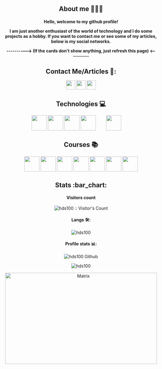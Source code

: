 <h2 align="center">
  
About me 👨🏻‍💻 </h2>

<div align="center">
  
**Hello, welcome to my github profile!**

**I am just another enthusiast of the world of technology and I do some projects as a hobby. If you want to contact me or see some of my articles, below is my social networks.**


**----------> (If the cards don't show anything, just refresh this page) <----------**

</div>

<h2 align="center">Contact Me/Articles 💼:</h2>  

  <div align="center">
    
  [<img src="https://www.vectorlogo.zone/logos/linkedin/linkedin-icon.svg" height="30"/></a>](https://www.linkedin.com/in/jo%C3%A3o-pedro-h-8ab801284/)
  [<img src="https://www.vectorlogo.zone/logos/protonmail/protonmail-ar21.svg" height="30"/></a>](https://proton.me/mail)
  [<img src="https://miro.medium.com/v2/resize:fit:8978/1*s986xIGqhfsN8U--09_AdA.png" height="30"/></a>](https://hstech11.medium.com/)


</div>

<h2 align="center">Technologies 💻</h2>

<div align="center">
  
<img src="https://www.vectorlogo.zone/logos/mysql/mysql-ar21.svg" height="50"/>
<img src="https://www.vectorlogo.zone/logos/python/python-horizontal.svg" height="50"/>
<img src="https://www.vectorlogo.zone/logos/arduino/arduino-ar21.svg" height="50"/>
<img src="https://upload.wikimedia.org/wikipedia/commons/thumb/1/18/ISO_C%2B%2B_Logo.svg/306px-ISO_C%2B%2B_Logo.png" height="50"/>
<img src="https://cdn-icons-png.flaticon.com/512/8001/8001983.png" height="50" hspace="30"/>

</div>

<h2 align="center">Courses 📚</h2>

<div align="center">

[<img src="https://hermes.dio.me/tracks/46ac522b-ff3e-4f73-b473-cfe634c26dac.png" height="50"/></a>](https://www.dio.me/certificate/7FFA4F22/share)
[<img src="https://hermes.dio.me/tracks/f7103da6-32cf-46a4-be1c-c97067534355.png" height="50"/></a>](https://www.dio.me/certificate/406E8C52/share)
[<img src="https://hermes.dio.me/tracks/d33ee9c3-8a34-4913-8bfa-d21bdc2109b0.png" height="50"/></a>](https://www.dio.me/certificate/2E6DBB78/share)
[<img src="https://hermes.dio.me/tracks/c18d5f71-9ffa-495f-99ea-a7d564bd93ca.png" height="50"/></a>](https://www.dio.me/certificate/48A6C156/share)
[<img src="https://logopng.com.br/logos/google-37.png" height="50"/></a>](https://www.coursera.org/account/accomplishments/verify/PSPU3425446T)
[<img src="https://seeklogo.com/images/I/ita-instituto-tecnologico-de-aeronautica-logo-2B34B5CC64-seeklogo.com.png" height="50"/></a>](https://www.coursera.org/account/accomplishments/verify/MQH5GV8GAXCC)
[<img src="https://upload.wikimedia.org/wikipedia/commons/thumb/2/25/Harvard_University_shield.png/800px-Harvard_University_shield.png" height="50"/></a>](https://edools-3-production.s3.amazonaws.com/org-6988/school-7227/certificates/enrollment-9120437/course-84414-lvanz.pdf)


</div>

<h2 align="center">Stats :bar_chart:</h2>

<h4 align="center"> Visitors count</h4>

<p align="center"><img src="https://profile-counter.glitch.me/{hds100}/count.svg" alt="hds100 :: Visitor's Count" /></p>

<h4 align="center">Langs 🛠️:</h4>

<p align="center"><img src="https://github-readme-stats.vercel.app/api/top-langs/?username=hds100&layout=donut&theme=radical" alt="hds100" :: Top Langs" /></p>

<h4 align="center">Profile stats 📊:</h4>

<div align="center"> 
  
![hds100 Github](https://github-profile-summary-cards.vercel.app/api/cards/profile-details?username=hds100&theme=2077)

<div align="center"> 
  
<p align="center"><img src="https://github-readme-stats-sigma-five.vercel.app/api?username=hds100&show_icons=true&theme=cobalt" alt="hds100" :: Profile Stats" /></p>

<p align="center"><img src="https://tenor.com/pt-BR/view/the-matrix-reloaded-matrix-reloaded-neo-keanu-reeves-gif-4011236.gif" alt="Matrix" height="300" width="500"></p>

